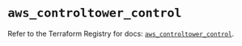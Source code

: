 # `aws_controltower_control`

Refer to the Terraform Registry for docs: [`aws_controltower_control`](https://registry.terraform.io/providers/hashicorp/aws/5.98.0/docs/resources/controltower_control).
